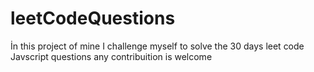 # leetCodeQuestions

İn this project of mine I challenge myself to solve the 30 days leet code Javscript questions any contribuition is welcome
